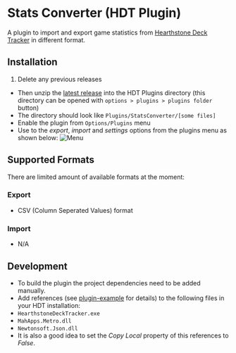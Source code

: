 # Stats Converter (HDT Plugin)

A plugin to import and export game statistics from [Hearthstone Deck Tracker](https://github.com/HearthSim/Hearthstone-Deck-Tracker) in different format.

## Installation
1. Delete any previous releases
- Then unzip the [latest release](https://github.com/andburn/hdt-plugin-statsconverter/releases/latest) into the HDT Plugins directory (this directory can be opened with `options > plugins > plugins folder` button)
- The directory should look like ``Plugins/StatsConverter/[some files]``
- Enable the plugin from ``Options/Plugins`` menu
- Use to the *export*, *import* and *settings* options from the plugins menu as shown below:
![Menu](http://i.imgur.com/HIrkY6T.png)

## Supported Formats
There are limited amount of available formats at the moment:

### Export
- CSV (Column Seperated Values) format

### Import
- N/A

## Development
- To build the plugin the project dependencies need to be added manually.
- Add references (see [plugin-example](https://github.com/andburn/hdt-plugin-example/blob/master/README.md) for details) to the following files in your HDT installation:
 - `HearthstoneDeckTracker.exe`
 - `MahApps.Metro.dll`
 - `Newtonsoft.Json.dll`
- It is also a good idea to set the *Copy Local* property of this references to *False*.
